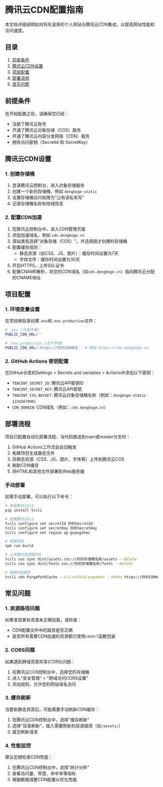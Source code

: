 # 腾讯云CDN配置指南

本文档详细说明如何将东波哥的个人网站与腾讯云CDN集成，以提高网站性能和访问速度。

## 目录

1. [前提条件](#前提条件)
2. [腾讯云CDN设置](#腾讯云cdn设置)
3. [项目配置](#项目配置)
4. [部署流程](#部署流程)
5. [常见问题](#常见问题)

## 前提条件

在开始配置之前，请确保您已经：

- 注册了腾讯云账号
- 开通了腾讯云对象存储（COS）服务
- 开通了腾讯云内容分发网络（CDN）服务
- 拥有访问密钥（SecretId 和 SecretKey）

## 腾讯云CDN设置

### 1. 创建存储桶

1. 登录腾讯云控制台，进入对象存储服务
2. 创建一个新的存储桶，例如 `dongboge-static`
3. 设置存储桶访问权限为"公有读私有写"
4. 记录存储桶名称和地域信息

### 2. 配置CDN加速

1. 在腾讯云控制台中，进入CDN管理页面
2. 添加加速域名，例如 `cdn.dongboge.cn`
3. 源站类型选择"对象存储（COS）"，并选择刚才创建的存储桶
4. 配置缓存规则：
   - 静态资源（如CSS、JS、图片）：缓存时间设置为7天
   - 字体文件：缓存时间设置为30天
5. 开启HTTPS，上传SSL证书
6. 配置CNAME解析，将您的CDN域名（如`cdn.dongboge.cn`）指向腾讯云分配的CNAME地址

## 项目配置

### 1. 环境变量设置

在项目根目录创建`.env`和`.env.production`文件：

```bash
# .env (开发环境)
PUBLIC_CDN_URL=''

# .env.production (生产环境)
PUBLIC_CDN_URL='https://你的CDN域名'  # 例如 https://cdn.dongboge.cn
```

### 2. GitHub Actions 密钥配置

在GitHub仓库的Settings > Secrets and variables > Actions中添加以下密钥：

- `TENCENT_SECRET_ID`: 腾讯云API密钥ID
- `TENCENT_SECRET_KEY`: 腾讯云API密钥
- `TENCENT_COS_BUCKET`: 腾讯云对象存储桶名称（例如：`dongboge-static-1234567890`）
- `CDN_DOMAIN`: CDN域名（例如：`cdn.dongboge.cn`）

## 部署流程

项目已配置自动化部署流程，当代码推送到main或master分支时：

1. GitHub Actions工作流会自动触发
2. 构建项目生成静态文件
3. 将静态资源（CSS、JS、图片、字体等）上传到腾讯云COS
4. 刷新CDN缓存
5. 将HTML和其他文件部署到Web服务器

### 手动部署

如需手动部署，可以执行以下命令：

```bash
# 安装腾讯云CLI
pip install tccli

# 配置腾讯云CLI
tccli configure set secretId 你的SecretId
tccli configure set secretKey 你的SecretKey
tccli configure set region ap-guangzhou

# 构建项目
npm run build

# 上传静态资源到COS
tccli cos sync dist/assets cos://你的存储桶名称/assets --delete
tccli cos sync dist/fonts cos://你的存储桶名称/fonts --delete

# 刷新CDN缓存
tccli cdn PurgePathCache --cli-unfold-argument --Paths https://你的CDN域名/assets/ https://你的CDN域名/fonts/ --FlushType flush
```

## 常见问题

### 1. 资源路径问题

如果发现某些资源未正确加载，请检查：
- CDN配置文件中的路径是否正确
- 是否所有需要CDN加速的资源都已使用`cdnUrl`函数包装

### 2. CORS问题

如果遇到跨域资源共享(CORS)问题：
1. 在腾讯云COS控制台中，选择您的存储桶
2. 进入"安全管理" > "跨域访问CORS设置"
3. 添加规则，允许您的网站域名访问

### 3. 缓存刷新

当更新静态资源后，可能需要手动刷新CDN缓存：
1. 在腾讯云CDN控制台中，选择"缓存刷新"
2. 选择"目录刷新"，输入需要刷新的目录路径（如`/assets/`）
3. 提交刷新请求

### 4. 性能监控

建议定期检查CDN性能：
1. 在腾讯云CDN控制台中，选择"统计分析"
2. 查看访问量、带宽、命中率等指标
3. 根据数据调整CDN配置以优化性能
